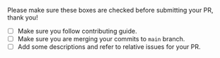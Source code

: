 Please make sure these boxes are checked before submitting your PR, thank you!

- [ ] Make sure you follow contributing guide.
- [ ] Make sure you are merging your commits to `main` branch.
- [ ] Add some descriptions and refer to relative issues for your PR.
